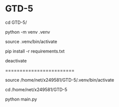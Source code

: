 # GTD-5

cd GTD-5/

python -m venv .venv

source .venv/bin/activate

pip install -r requirements.txt

deactivate

========================

source /home/net/x249581/GTD-5/.venv/bin/activate

cd /home/net/x249581/GTD-5

python main.py
